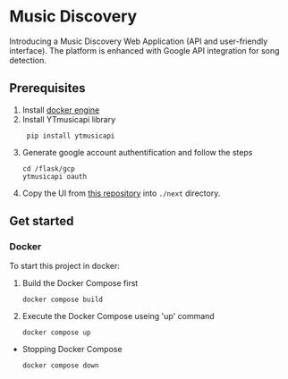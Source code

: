 # Music Discovery
Introducing a Music Discovery Web Application (API and user-friendly interface). The platform is enhanced with Google API integration for song detection.

## Prerequisites
1. Install [docker engine](https://docs.docker.com/engine/install/)
2. Install YTmusicapi library
   ```
    pip install ytmusicapi
    ```
3. Generate google account authentification and follow the steps
   ```
   cd /flask/gcp
   ytmusicapi oauth
   ```
4. Copy the UI from [this repository](https://github.com/glennprays/music-discovery-ui) into `./next` directory.

## Get started
### Docker
To start this project in docker:
1. Build the Docker Compose first
   ```
   docker compose build
   ```
2. Execute the Docker Compose useing 'up' command
   ```
   docker compose up
   ```
- Stopping Docker Compose
  ```
  docker compose down
  ```
